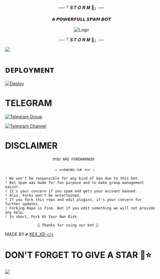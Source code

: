 <p align="center">──「 𝑺 𝑻 𝑶 𝑹 𝑴 🥀」──</p>
 
<h4 align="center"> 𝘼 𝙋𝙊𝙒𝙀𝙍𝙁𝙐𝙇𝙇 𝙎𝙋𝘼𝙈 𝘽𝙊𝙏</h4>

<p align="center"><a href="https://t.me/UNI_INDIA_0000"></a></p>

<p align="center">
  <img src="..github/Storm.jpeg" alt="Logo">
</p>

<p align="center">──「 𝑺 𝑻 𝑶 𝑹 𝑴 🥀」──</p>
<img src="https://user-images.githubusercontent.com/73097560/115834477-dbab4500-a447-11eb-908a-139a6edaec5c.gif">

# ᴅᴇᴘʟᴏʏᴍᴇɴᴛ


[![Deploy](https://www.herokucdn.com/deploy/button.svg)](https://heroku.com/deploy)

# TELEGRAM


[![Telegram Group](https://img.shields.io/badge/Telegram-Group-darkgreen)](https://t.me/UNI_INDIA_0008)

[![Telegram Channel](https://img.shields.io/badge/Telegram-Channel-darkgreen)](https://t.me/rasedidstore)

# DISCLAIMER


```console
                      ❗️YOU ARE FOREWARNED❗️

                       ⚠️ ᴡᴀʀɴɪɴɢ ꜰᴏʀ ʏᴏᴜ ⚠️

! We won't be responsible for any kind of ban due to this bot.
! Bot Spam was made for fun purpose and to make group management easier.
! It's your concern if you spam and gets your account banned.
! Also, Forks won't be entertained.
! If you fork this repo and edit plugins, it's your concern for further updates.
! Forking Repo is fine. But if you edit something we will not provide any help.
! In short, Fork At Your Own Risk    

               💖 Thanks for using our bot 💖
```

MADE BY 💕 [KEX_XD </>](https://t.me/kexx_xd)

# DON'T FORGET TO GIVE A STAR 💫⭐

<img src="https://user-images.githubusercontent.com/73097560/115834477-dbab4500-a447-11eb-908a-139a6edaec5c.gif">
